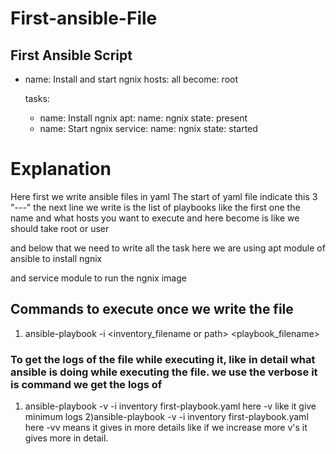 # First-ansible-File
First Ansible Script
---
- name: Install and start ngnix
  hosts: all
  become: root

  tasks:
   - name: Install ngnix
     apt:
       name: ngnix
       state: present
   - name: Start ngnix
     service:
       name: ngnix
       state: started

# Explanation

Here first we write ansible files in yaml
The start of yaml file indicate this 3 "---"
the next line we write is the list of playbooks
like the first one the name and what hosts you want to execute and here become is like we should take root or user

and below that we need to write all the task 
here we are using apt module of ansible to install ngnix

and service module to run the ngnix image

## Commands to execute once we write the file
1) ansible-playbook -i <inventory_filename or path> <playbook_filename>

### To get the logs of the file while executing it, like in detail what ansible is doing while executing the file. we use the verbose it is command we get the logs of 
1) ansible-playbook -v -i inventory first-playbook.yaml
here -v like it give minimum logs
2)ansible-playbook -v -i inventory first-playbook.yaml
here -vv means it gives in more details
like if we increase more v's it gives more in detail.

